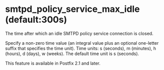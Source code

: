 # smtpd_policy_service_max_idle (default:300s) 


The time after which an idle SMTPD policy service connection is
closed.


 Specify a non-zero time value (an integral value plus an optional
one-letter suffix that specifies the time unit).  Time units: s
(seconds), m (minutes), h (hours), d (days), w (weeks).
The default time unit is s (seconds).  


This feature is available in Postfix 2.1 and later.



